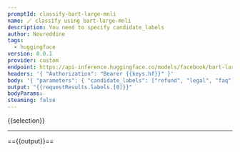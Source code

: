 ```yaml
---
promptId: classify-bart-large-mnli
name: 🪄 classify using bart-large-mnli
description: You need to specify candidate_labels
author: Noureddine
tags:
  - huggingface
version: 0.0.1
provider: custom
endpoint: https://api-inference.huggingface.co/models/facebook/bart-large-mnli
headers: '{ "Authorization": "Bearer {{keys.hf}}" }'
body: '{ "parameters": { "candidate_labels": ["refund", "legal", "faq"] }, "inputs": "{{escp prompt}}" }'
output: "{{requestResults.labels.[0]}}"
bodyParams: 
steaming: false
---
```

{{selection}}
***
=={{output}}==